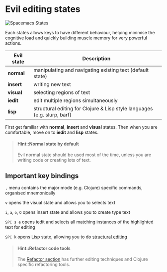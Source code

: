 # Evil editing states

![Spacemacs States](https://raw.githubusercontent.com/practicalli/graphic-design/live/editors/spacemacs/screenshots/spacemacs-states-vim.png)

Each states allows keys to have different behaviour, helping minimise the cognitive load and quickly building muscle memory for very powerful actions.

| Evil state | Description                                                              |
|------------|--------------------------------------------------------------------------|
| **normal** | manipulating and navigating existing text (default state)                |
| **insert** | writing new text                                                         |
| **visual** | selecting regions of text                                                |
| **iedit**  | edit multiple regions simultaneously                                     |
| **lisp**   | structural editing for Clojure & Lisp style languages (e.g. slurp, barf) |

First get familiar with **normal**, **insert** and **visual** states.  Then when you are comfortable, move on to **iedit** and **lisp** states.

> #### Hint::Normal state by default
> Evil normal state should be used most of the time, unless you are writing code or creating lots of text.


## Important key bindings

`,` menu contains the major mode (e.g. Clojure) specific commands, organised mnemonically

`v` opens the visual state and allows you to selects text

`i`, `a`, `o`, `O` opens insert state and allows you to create type text

`SPC s e` opens iedit and selects all matching instances of the highlighted text for editing

`SPC k` opens Lisp state, allowing you to do [structural editing](structural-editing/)


> #### Hint::Refactor code tools
> The [Refactor section](/refactor/) has further editing techniques and Clojure specific refactoring tools.
